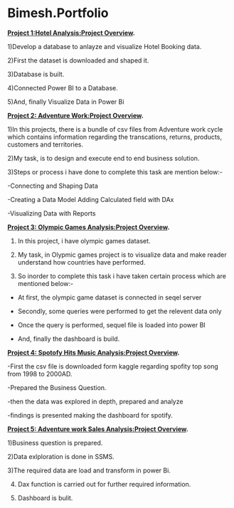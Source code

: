 # Bimesh.Portfolio

**[Project 1:Hotel Analysis:Project Overview](https://github.com/Bimeshadhikari/HotelAnalaysis).**

1)Develop a database to anlayze and visualize Hotel Booking data.

2)First the dataset is downloaded and shaped it.

3)Database is built.

4)Connected Power BI to a Database.

5)And, finally Visualize Data in Power Bi


**[Project 2: Adventure Work:Project Overview](https://github.com/Bimeshadhikari/AdventureWorks).**

1)In this projects, there is a bundle of csv files from Adventure work cycle which contains information regarding the transcations, returns, products, customers and territories. 

2)My task, is to design and execute end to end business solution.

3)Steps or process i have done to complete this task are mention below:- 

 -Connecting and Shaping Data 
 
 -Creating a Data Model Adding Calculated field with DAx 
 
 -Visualizing Data with Reports
 
 **[Project 3: Olympic Games Analysis:Project Overview](https://github.com/Bimeshadhikari/Olympic_games).**
 
 1) In this project, i have olympic games dataset. 
 
 3) My task, in Olypmic games project is to visualize data and make reader understand how countries have performed.
 
 4) So inorder to complete this task i have taken certain process which are mentioned below:-
 
 - At first, the olympic game dataset is connected in seqel server
 
 - Secondly, some queries were performed to get the relevent data only
 
 - Once the query is performed, sequel file is loaded into power BI
 
 - And, finally the dashboard is build. 
 
 **[Project 4: Spotofy Hits Music Analysis:Project Overview](https://github.com/Bimeshadhikari/Spotify_Dashboard).**
 
-First the csv file is downloaded form kaggle regarding spofity top song from 1998 to 2000AD.

-Prepared the Business Question.

-then the data was explored in depth, prepared and analyze

-findings is presented making the dashboard for spotify.

**[Project 5: Adventure work Sales Analysis:Project Overview](https://github.com/Bimeshadhikari/Power-Bi-Visaulization).**


1)Business question is prepared.

2)Data exlploration is done in SSMS.

3)The required data are load and transform in power Bi.

4) Dax function is carried out for further required information.

5) Dashboard is bulit.

